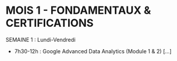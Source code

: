 ﻿# MOIS 1 - FONDAMENTAUX & CERTIFICATIONS

SEMAINE 1 :
Lundi-Vendredi
- 7h30-12h : Google Advanced Data Analytics (Module 1 & 2)
[...]

